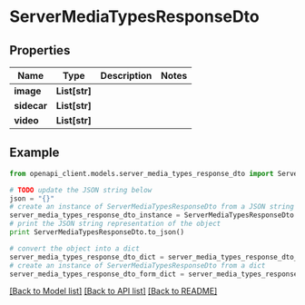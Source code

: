 # ServerMediaTypesResponseDto


## Properties

Name | Type | Description | Notes
------------ | ------------- | ------------- | -------------
**image** | **List[str]** |  | 
**sidecar** | **List[str]** |  | 
**video** | **List[str]** |  | 

## Example

```python
from openapi_client.models.server_media_types_response_dto import ServerMediaTypesResponseDto

# TODO update the JSON string below
json = "{}"
# create an instance of ServerMediaTypesResponseDto from a JSON string
server_media_types_response_dto_instance = ServerMediaTypesResponseDto.from_json(json)
# print the JSON string representation of the object
print ServerMediaTypesResponseDto.to_json()

# convert the object into a dict
server_media_types_response_dto_dict = server_media_types_response_dto_instance.to_dict()
# create an instance of ServerMediaTypesResponseDto from a dict
server_media_types_response_dto_form_dict = server_media_types_response_dto.from_dict(server_media_types_response_dto_dict)
```
[[Back to Model list]](../README.md#documentation-for-models) [[Back to API list]](../README.md#documentation-for-api-endpoints) [[Back to README]](../README.md)



